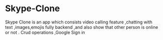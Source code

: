 # Skype-Clone
Skype Clone is an app which consists video calling feature ,chatting with text ,images,emojis fully backend ,and also show that other person is online or not . Crud operations ,Google Sign in
